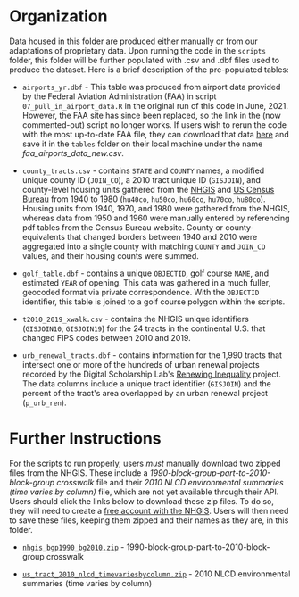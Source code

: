 # Organization
Data housed in this folder are produced either manually or from our adaptations of proprietary data. Upon running the code in the `scripts` folder, this folder will be further populated with .csv and .dbf files used to produce the dataset. Here is a brief description of the pre-populated tables:

- `airports_yr.dbf` - This table was produced from airport data provided by the Federal Aviation Administration (FAA) in script `07_pull_in_airport_data.R` in the original run of this code in June, 2021. However, the FAA site has since been replaced, so the link in the (now commented-out) script no longer works. If users wish to rerun the code with the most up-to-date FAA file, they can download that data [here](https://adip.faa.gov/agis/public/#/airportSearch/advanced) and save it in the `tables` folder on their local machine under the name *faa_airports_data_new.csv*.

- `county_tracts.csv` - contains `STATE` and `COUNTY` names, a modified unique county ID (`JOIN_CO`), a 2010 tract unique ID (`GISJOIN`), and county-level housing units gathered from the [NHGIS](https://data2.nhgis.org/main) and [US Census Bureau](https://www.census.gov/prod/www/decennial.html) from 1940 to 1980 (`hu40co`, `hu50co`, `hu60co`, `hu70co`, `hu80co`). Housing units from 1940, 1970, and 1980 were gathered from the NHGIS, whereas data from 1950 and 1960 were manually entered by referencing pdf tables from the Census Bureau website. County or county-equivalents that changed borders between 1940 and 2010 were aggregated into a single county with matching `COUNTY` and `JOIN_CO` values, and their housing counts were summed.

- `golf_table.dbf` - contains a unique `OBJECTID`, golf course `NAME`, and estimated `YEAR` of opening. This data was gathered in a much fuller, geocoded format via private correspondence. With the `OBJECTID` identifier, this table is joined to a golf course polygon within the scripts.

- `t2010_2019_xwalk.csv` - contains the NHGIS unique identifiers (`GISJOIN10`, `GISJOIN19`) for the 24 tracts in the continental U.S. that changed FIPS codes between 2010 and 2019.

- `urb_renewal_tracts.dbf` - contains information for the 1,990 tracts that intersect one or more of the hundreds of urban renewal projects recorded by the Digital Scholarship Lab's [Renewing Inequality](https://dsl.richmond.edu/panorama/renewal/#view=0/0/1&viz=cartogram) project. The data columns include a unique tract identifier (`GISJOIN`) and the percent of the tract's area overlapped by an urban renewal project (`p_urb_ren`).

# Further Instructions
For the scripts to run properly, users *must* manually download two zipped files from the NHGIS. These include a *1990-block-group-part-to-2010-block-group crosswalk* file and their *2010 NLCD environmental summaries (time varies by column)* file, which are not yet available through their API. Users should click the links below to download these zip files. To do so, they will need to create a [free account with the NHGIS](https://uma.pop.umn.edu/nhgis/user/new). Users will then need to save these files, keeping them zipped and their names as they are, in this folder.

- [`nhgis_bgp1990_bg2010.zip`](https://data2.nhgis.org/crosswalks/nhgis_bgp1990_bg2010.zip) - 1990-block-group-part-to-2010-block-group crosswalk

- [`us_tract_2010_nlcd_timevariesbycolumn.zip`](https://data2.nhgis.org/environmental/us_tract_2010_nlcd_timevariesbycolumn.zip) - 2010 NLCD environmental summaries (time varies by column)

